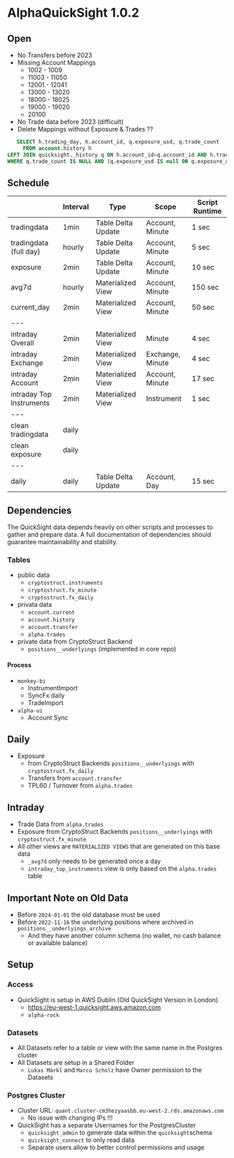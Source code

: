 # AlphaQuickSight 1.0.2

## Open
- No Transfers before 2023
- Missing Account Mappings
  - 1002 - 1009
  - 11003 - 11050
  - 12001 - 12041
  - 13000 - 13020
  - 18000 - 18025
  - 19000 - 19020
  - 20100
- No Trade data before 2023 (difficult)
- Delete Mappings without Exposure & Trades ??
````sql
   SELECT h.trading_day, h.account_id, q.exposure_usd, q.trade_count
     FROM account.history h
LEFT JOIN quicksight._history q ON h.account_id=q.account_id AND h.trading_day=q.trading_day
WHERE q.trade_count IS NULL AND (q.exposure_usd IS null OR q.exposure_usd = 0)
````

## Schedule

|                          | Interval | Type               | Scope            | Script Runtime |
|--------------------------|----------|--------------------|------------------|----------------|
| tradingdata              | 1min     | Table Delta Update | Account, Minute  | 1 sec          |
| tradingdata (full day)   | hourly   | Table Delta Update | Account, Minute  | 5 sec          |
| exposure                 | 2min     | Table Delta Update | Account, Minute  | 10 sec         |
| avg7d                    | hourly   | Materialized View  | Account, Minute  | 150 sec        |
| current_day              | 2min     | Materialized View  | Account, Minute  | 50 sec         |
| ---                      |          |                    |                  |                |
| intraday Overall         | 2min     | Materialized View  | Minute           | 4 sec          |
| intraday Exchange        | 2min     | Materialized View  | Exchange, Minute | 4 sec          |
| intraday Account         | 2min     | Materialized View  | Account, Minute  | 17 sec         |
| intraday Top Instruments | 2min     | Materialized View  | Instrument       | 1 sec          |
| ---                      |          |                    |                  |                |
| clean tradingdata        | daily    |                    |                  |                |
| clean exposure           | daily    |                    |                  |                |
| ---                      |          |                    |                  |                |
| daily                    | daily    | Table Delta Update | Account, Day     | 15 sec         |

## Dependencies

The QuickSight data depends heavily on other scripts and processes to gather and prepare data.
A full documentation of dependencies should guarantee maintainability and stability.

### Tables
- public data
    - `cryptostruct.instruments`
    - `cryptostruct.fx_minute`
    - `cryptostruct.fx_daily`
- privata data
    - `account.current`
    - `account.history`
    - `account.transfer`
    - `alpha.trades`
- private data from CryptoStruct Backend
    - `positions__underlyings` (implemented in core repo)

#### Process
- `monkey-bi`
    - InstrumentImport
    - SyncFx daily
    - TradeImport
- `alpha-ui`
    - Account Sync

## Daily
- Exposure
    - from CryptoStruct Backends `positions__underlyings` with `cryptostruct.fx_daily`
    - Transfers from `account.transfer`
    - TPL60 / Turnover from `alpha.trades`

## Intraday
- Trade Data from `alpha.trades`
- Exposure from CryptoStruct Backends `positions__underlyings` with `cryptostruct.fx_minute`
- All other views are `MATERIALIZED VIEWS` that are generated on this base data
  - `_avg7d` only needs to be generated once a day
  - `intraday_top_instruments` view is only based on the `alpha.trades` table

## Important Note on Old Data
- Before `2024-01-01` the old database must be used
- Before `2022-11-16` the underlying positions where archived in `positions__underlyings_archive`
  - And they have another column schema (no wallet, no cash balance or available balance)


## Setup
### Access
- QuickSight is setup in AWS Dublin (Old QuickSight Version in London)
    - https://eu-west-1.quicksight.aws.amazon.com
    - `alpha-rock`

### Datasets
- All Datasets refer to a table or view with the same name in the Postgres cluster
- All Datasets are setup in a Shared Folder
    - `Lukas Märkl` and `Marco Scholz` have Owner permission to the Datasets

### Postgres Cluster
- Cluster URL: `quant.cluster-cm3hezyaasbb.eu-west-2.rds.amazonaws.com`
    - No issue with changing IPs !!!
- QuickSight has a separate Usernames for the PostgresCluster
    - `quicksight_admin` to generate data within the `quicksight`schema
    - `quicksight_connect` to only read data
    - Separate users allow to better control permissions and usage
